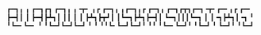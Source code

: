 ┏━┓╻  ╻     ┏━┓┏┓ ┏━┓╻ ╻╺┳╸   ╻┏ ┏━┓╻ ╻┏━┓╻┏ ┏━┓╻  ┏━┓┏┳┓┏━┓╺┳╸┏━╸╻┏ ┏━╸
┣━┫┃  ┃     ┣━┫┣┻┓┃ ┃┃ ┃ ┃    ┣┻┓┣┳┛┃ ┃┗━┓┣┻┓┣━┫┃  ┗━┓┃┃┃┗━┓ ┃ ┃╺┓┣┻┓┃╺┓
╹ ╹┗━╸┗━╸   ╹ ╹┗━┛┗━┛┗━┛ ╹    ╹ ╹╹┗╸┗━┛┗━┛╹ ╹╹ ╹┗━╸┗━┛╹ ╹┗━┛ ╹ ┗━┛╹ ╹┗━┛
